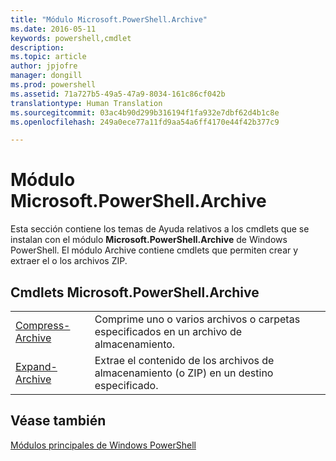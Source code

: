 ```yaml
---
title: "Módulo Microsoft.PowerShell.Archive"
ms.date: 2016-05-11
keywords: powershell,cmdlet
description: 
ms.topic: article
author: jpjofre
manager: dongill
ms.prod: powershell
ms.assetid: 71a727b5-49a5-47a9-8034-161c86cf042b
translationtype: Human Translation
ms.sourcegitcommit: 03ac4b90d299b316194f1fa932e7dbf62d4b1c8e
ms.openlocfilehash: 249a0ece77a11fd9aa54a6ff4170e44f42b377c9

---
```


# Módulo Microsoft.PowerShell.Archive
Esta sección contiene los temas de Ayuda relativos a los cmdlets que se instalan con el módulo **Microsoft.PowerShell.Archive** de Windows PowerShell. El módulo Archive contiene cmdlets que permiten crear y extraer el o los archivos ZIP.

## Cmdlets Microsoft.PowerShell.Archive

|||
|-|-|
|[Compress-Archive](http://technet.microsoft.com/library/dn841358.aspx)|Comprime uno o varios archivos o carpetas especificados en un archivo de almacenamiento.|
|[Expand-Archive](http://technet.microsoft.com/library/dn841359.aspx)|Extrae el contenido de los archivos de almacenamiento (o ZIP) en un destino especificado.|

## Véase también
[Módulos principales de Windows PowerShell](http://technet.microsoft.com/library/hh847741.aspx)




<!--HONumber=Aug16_HO3-->


